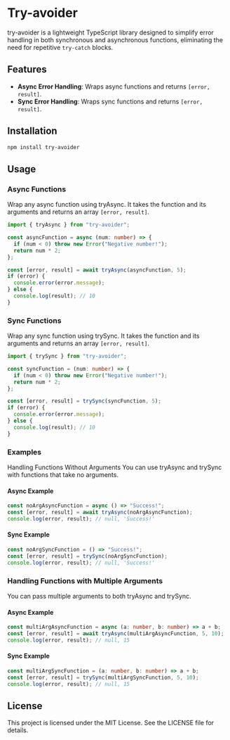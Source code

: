 # Try-avoider

try-avoider is a lightweight TypeScript library designed to simplify error handling in both synchronous and asynchronous functions, eliminating the need for repetitive `try-catch` blocks.

## Features

- **Async Error Handling**: Wraps async functions and returns `[error, result]`.
- **Sync Error Handling**: Wraps sync functions and returns `[error, result]`.

## Installation

```bash
npm install try-avoider
```

## Usage

### Async Functions

Wrap any async function using tryAsync. It takes the function and its arguments and returns an array `[error, result]`.

```typescript
import { tryAsync } from "try-avoider";

const asyncFunction = async (num: number) => {
  if (num < 0) throw new Error("Negative number!");
  return num * 2;
};

const [error, result] = await tryAsync(asyncFunction, 5);
if (error) {
  console.error(error.message);
} else {
  console.log(result); // 10
}
```

### Sync Functions

Wrap any sync function using trySync. It takes the function and its arguments and returns an array `[error, result]`.

```typescript
import { trySync } from "try-avoider";

const syncFunction = (num: number) => {
  if (num < 0) throw new Error("Negative number!");
  return num * 2;
};

const [error, result] = trySync(syncFunction, 5);
if (error) {
  console.error(error.message);
} else {
  console.log(result); // 10
}
```

### Examples

Handling Functions Without Arguments
You can use tryAsync and trySync with functions that take no arguments.

#### Async Example

```typescript
const noArgAsyncFunction = async () => "Success!";
const [error, result] = await tryAsync(noArgAsyncFunction);
console.log(error, result); // null, 'Success!'
```

#### Sync Example

```typescript
const noArgSyncFunction = () => "Success!";
const [error, result] = trySync(noArgSyncFunction);
console.log(error, result); // null, 'Success!'
```

### Handling Functions with Multiple Arguments

You can pass multiple arguments to both tryAsync and trySync.

#### Async Example

```typescript
const multiArgAsyncFunction = async (a: number, b: number) => a + b;
const [error, result] = await tryAsync(multiArgAsyncFunction, 5, 10);
console.log(error, result); // null, 15
```

#### Sync Example

```typescript
const multiArgSyncFunction = (a: number, b: number) => a + b;
const [error, result] = trySync(multiArgSyncFunction, 5, 10);
console.log(error, result); // null, 15
```

## License
This project is licensed under the MIT License. See the LICENSE file for details.